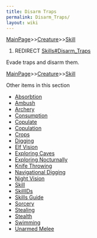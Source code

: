 ```yaml
---
title: Disarm Traps
permalink: Disarm_Traps/
layout: wiki
---
```


[MainPage](/keeperrl_wiki/ "wikilink")>>[Creature](/keeperrl_wiki/Creature_Guide "wikilink")>>[Skill](/keeperrl_wiki/Skill "wikilink")

1.  REDIRECT [Skills\#Disarm\_Traps](/keeperrl_wiki/Disarm_Traps "wikilink")

Evade traps and disarm them.

[MainPage](/keeperrl_wiki/ "wikilink")>>[Creature](/keeperrl_wiki/Creature_Guide "wikilink")>>[Skill](/keeperrl_wiki/Skill "wikilink")

Other items in this section
-    [Absorbtion](/keeperrl_wiki/Absorbtion "wikilink")
-    [Ambush](/keeperrl_wiki/Ambush "wikilink")
-    [Archery](/keeperrl_wiki/Archery "wikilink")
-    [Consumption](/keeperrl_wiki/Consumption "wikilink")
-    [Copulate](/keeperrl_wiki/Copulate "wikilink")
-    [Copulation](/keeperrl_wiki/Copulation "wikilink")
-    [Crops](/keeperrl_wiki/Crops "wikilink")
-    [Digging](/keeperrl_wiki/Digging "wikilink")
-    [Elf Vision](/keeperrl_wiki/Elf_Vision "wikilink")
-    [Exploring Caves](/keeperrl_wiki/Exploring_Caves "wikilink")
-    [Exploring Nocturnally](/keeperrl_wiki/Exploring_Nocturnally "wikilink")
-    [Knife Throwing](/keeperrl_wiki/Knife_Throwing "wikilink")
-    [Navigational Digging](/keeperrl_wiki/Navigational_Digging "wikilink")
-    [Night Vision](/keeperrl_wiki/Night_Vision "wikilink")
-    [Skill](/keeperrl_wiki/Skill "wikilink")
-    [SkillIDs](/keeperrl_wiki/SkillIDs "wikilink")
-    [Skills Guide](/keeperrl_wiki/Skills_Guide "wikilink")
-    [Sorcery](/keeperrl_wiki/Sorcery "wikilink")
-    [Stealing](/keeperrl_wiki/Stealing "wikilink")
-    [Stealth](/keeperrl_wiki/Stealth "wikilink")
-    [Swimming](/keeperrl_wiki/Swimming "wikilink")
-    [Unarmed Melee](/keeperrl_wiki/Unarmed_Melee "wikilink")
